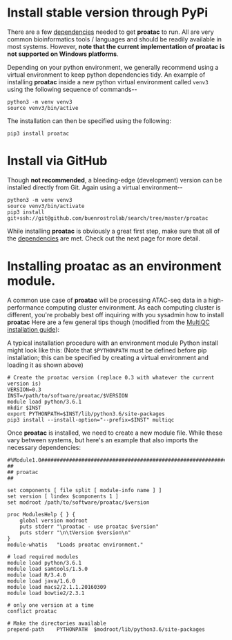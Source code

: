 # Install stable version through PyPi
There are a few [dependencies](http://proatac.readthedocs.io/en/latest/content/Dependencies.html)
needed to get **proatac** to run. All are 
very common bioinformatics tools / languages and should be readily available in
most systems. However, **note that the current implementation of proatac is not supported
on Windows platforms**. 

Depending on your python environment, we generally recommend using a virtual environment
to keep python dependencies tidy. An example of installing **proatac** inside a new
python virtual environment called `venv3` using the following sequence of commands--

```
python3 -m venv venv3
source venv3/bin/active
```

The installation can then be specified using the following:

```
pip3 install proatac
```

# Install via GitHub

Though **not recommended**, a bleeding-edge (development) version can be installed
directly from Git. Again using a virtual environment--

```
python3 -m venv venv3
source venv3/bin/activate
pip3 install git+ssh://git@github.com/buenrostrolab/search/tree/master/proatac
```

While installing **proatac** is obviously a great first step, make sure that all of the 
[dependencies](http://proatac.readthedocs.io/en/latest/content/Dependencies.html) are met. 
Check out the next page for more detail. 

# Installing proatac as an environment module.

A common use case of **proatac** will be processing ATAC-seq data in a high-performance computing cluster environment.
As each computing cluster is different, you're probably best off inquiring with you sysadmin how to install **proatac**
Here are a few general tips though (modified from the [MultiQC installation guide](http://multiqc.info/docs/#installing-as-an-environment-module)):

A typical installation procedure with an environment module Python install might look
like this: (Note that `$PYTHONPATH` must be defined before pip installation; this can be 
specified by creating a virtual environment and loading it as shown above)

```
# Create the proatac version (replace 0.3 with whatever the current version is)
VERSION=0.3
INST=/path/to/software/proatac/$VERSION
module load python/3.6.1
mkdir $INST
export PYTHONPATH=$INST/lib/python3.6/site-packages
pip3 install --install-option="--prefix=$INST" multiqc
```

Once **proatac** is installed, we need to create a new module file.
While these vary between systems, but here's an example that also imports the necessary 
dependencies:

```
#%Module1.0#####################################################################
##
## proatac
##

set components [ file split [ module-info name ] ]
set version [ lindex $components 1 ]
set modroot /path/to/software/proatac/$version

proc ModulesHelp { } {
    global version modroot
    puts stderr "\proatac - use proatac $version"
    puts stderr "\n\tVersion $version\n"
}
module-whatis   "Loads proatac environment."

# load required modules
module load python/3.6.1
module load samtools/1.5.0
module load R/3.4.0
module load java/1.6.0
module load macs2/2.1.1.20160309
module load bowtie2/2.3.1

# only one version at a time
conflict proatac

# Make the directories available
prepend-path    PYTHONPATH  $modroot/lib/python3.6/site-packages
```


